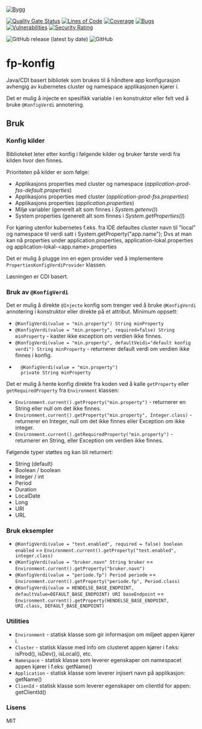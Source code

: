 [![Bygg](https://github.com/navikt/fp-konfig/actions/workflows/build.yml/badge.svg)](https://github.com/navikt/fp-konfig/actions/workflows/build.yml)

[![Quality Gate Status](https://sonarcloud.io/api/project_badges/measure?project=navikt_fp-konfig&metric=alert_status)](https://sonarcloud.io/summary/new_code?id=navikt_fp-konfig)
[![Lines of Code](https://sonarcloud.io/api/project_badges/measure?project=navikt_fp-konfig&metric=ncloc)](https://sonarcloud.io/summary/new_code?id=navikt_fp-konfig)
[![Coverage](https://sonarcloud.io/api/project_badges/measure?project=navikt_fp-konfig&metric=coverage)](https://sonarcloud.io/summary/new_code?id=navikt_fp-konfig)
[![Bugs](https://sonarcloud.io/api/project_badges/measure?project=navikt_fp-konfig&metric=bugs)](https://sonarcloud.io/summary/new_code?id=navikt_fp-konfig)
[![Vulnerabilities](https://sonarcloud.io/api/project_badges/measure?project=navikt_fp-konfig&metric=vulnerabilities)](https://sonarcloud.io/summary/new_code?id=navikt_fp-konfig)
[![Security Rating](https://sonarcloud.io/api/project_badges/measure?project=navikt_fp-konfig&metric=security_rating)](https://sonarcloud.io/summary/new_code?id=navikt_fp-konfig)

![GitHub release (latest by date)](https://img.shields.io/github/v/release/navikt/fp-konfig)
![GitHub](https://img.shields.io/github/license/navikt/fp-konfig)


# fp-konfig

Java/CDI basert bibliotek som brukes til å håndtere app konfigurasjon avhengig av kubernetes cluster og namespace applikasjonen kjører i.

Det er mulig å injecte en spesifikk variable i en konstruktor eller felt ved å bruke ``@KonfigVerdi`` annotering.

## Bruk

### Konfig kilder

Biblioteket leter etter konfig i følgende kilder og bruker første verdi fra kilden hvor den finnes.

Prioriteten på kilder er som følge:

- Applikasjons properties med cluster og namespace (*application-prod-fss-default.properties*)
- Applikasjons properties med cluster (*application-prod-fss.properties*)
- Applikasjons properties (*application.properties*)
- Miljø variabler (generelt alt som finnes i *System.getenv()*)
- System properties (generelt alt som finnes i *System.getProperties()*)

For kjøring utenfor kubernetes f.eks. fra IDE defaultes cluster navn til "local" og namespace til verdi satt
i System.getProperty("app.name");
Dvs at man kan nå properties under application.properties, application-lokal.properties og application-lokal-<app.name>.properties

Det er mulig å plugge inn en egen provider ved å implementere `PropertiesKonfigVerdiProvider` klassen.

Løsningen er CDI basert.

### Bruk av `@KonfigVerdi`

Det er mulig å direkte `@Injecte` konfig som trenger ved å bruke `@KonfigVerdi` annotering i konstruktor eller direkte på et attribut.
Minimum oppsett:

- ```@KonfigVerdi(value = "min.property") String minProperty```
- ```@KonfigVerdi(value = "min.property", required=false) String minProperty``` - kaster ikke exception om verdien ikke finnes.
- ```@KonfigVerdi(value = "min.property", defaultVeidi="default konfig verdi") String minProperty``` - returnerer default verdi om verdien ikke finnes i konfig.
- ```
    @KonfigVerdi(value = "min.property")
    private String minProperty

Det er mulig å hente konfig direkte fra koden ved å kalle `getProperty` eller `getRequiredProperty` fra `Environment` klassen:

- ```Environment.current().getProperty("min.property")``` - returnerer en String eller null om det ikke finnes.
- ```Environment.current().getProperty("min.property", Integer.class)``` - returnerer en Integer, null om det ikke finnes eller Exception om ikke integer.
- ```Environment.current().getRequiredProperty("min.property")``` - returnerer en String, eller Exception om verdien ikke finnes.

Følgende typer støttes og kan bli returnert:

- String (default)
- Boolean / boolean
- Integer / int
- Period
- Duration
- LocalDate
- Long
- URI
- URL

### Bruk eksempler

- ```@KonfigVerdi(value = "test.enabled", required = false) boolean enabled``` == ```Environment.current().getProperty("test.enabled", integer.class)```
- ```@KonfigVerdi(value = "bruker.navn" String bruker``` == ```Environment.current().getProperty("bruker.navn")```
- ```@KonfigVerdi(value = "periode.fp") Period periode``` == ```Environment.current().getProperty("periode.fp", Period.class)```
- ```@KonfigVerdi(value = HENDELSE_BASE_ENDPOINT, defaultValue=DEFAULT_BASE_ENDPOINT) URI baseEndpoint``` == ```Environment.current().getProperty(HENDELSE_BASE_ENDPOINT, URI.class, DEFAULT_BASE_ENDPOINT)```

### Utilities

- `Environment` - statisk klasse som gir informasjon om miljøet appen kjører i.
- `Cluster` - statisk klasse med info om clusteret appen kjører i f.eks: isProd(), isDev(), isLocal(), etc.
- `Namespace` - statisk klasse som leverer egenskaper om namespacet appen kjører i f.eks: getName()
- `Application` - statisk klasse som leverer injisert navn på applikasjon: getName()
- `ClienId` - statisk klasse som leverer egenskaper om clientId for appen: getClientId()

### Lisens

MIT
